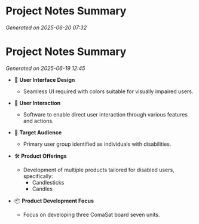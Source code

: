 # Project Notes Summary

*Generated on 2025-06-20 07:32*

# Project Notes Summary

*Generated on 2025-06-19 12:45*

- 🎨 **User Interface Design**
  - Seamless UI required with colors suitable for visually impaired users.

- 👥 **User Interaction**
  - Software to enable direct user interaction through various features and actions.

- 🎯 **Target Audience**
  - Primary user group identified as individuals with disabilities.

- 🛠️ **Product Offerings**
  - Development of multiple products tailored for disabled users, specifically:
    - Candlesticks
    - Candles

- 📦 **Product Development Focus**
  - Focus on developing three ComaSat board seven units.